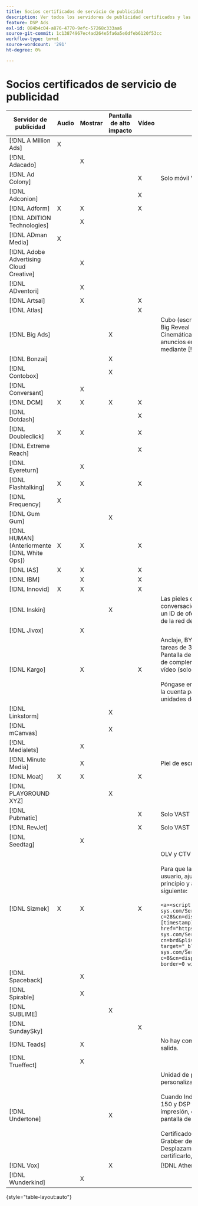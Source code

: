 ```yaml
---
title: Socios certificados de servicio de publicidad
description: Ver todos los servidores de publicidad certificados y las unidades de publicidad.
feature: DSP Ads
exl-id: 084b4c04-a876-4770-9efc-57268c333aa6
source-git-commit: 1c13874967ec4ad264e5fa6a5e0dfeb6120f53cc
workflow-type: tm+mt
source-wordcount: '291'
ht-degree: 0%

---
```


# Socios certificados de servicio de publicidad

| Servidor de publicidad | Audio | Mostrar | Pantalla de alto impacto | Vídeo | Requisitos especiales y notas |
| --- | --- | --- | --- | --- | --- |
| [!DNL A Million Ads] | X |  |  |  |  |
| [!DNL Adacado] |  | X |  |  |  |
| [!DNL Ad Colony] |  |  |  | X | Solo móvil VAST |
| [!DNL Adconion] |  |  |  | X |  |
| [!DNL Adform] | X | X |  | X |  |
| [!DNL ADITION Technologies] |  | X |  |  |  |
| [!DNL ADman Media] | X |  |  |  |  |
| [!DNL Adobe Advertising Cloud Creative] |  | X |  |  |  |
| [!DNL ADventori] |  | X |  |  |  |
| [!DNL Artsai] |  | X |  | X |  |
| [!DNL Atlas] |  |  |  | X |  |
| [!DNL Big Ads] |  |  | X |  | Cubo (escritorio), Cubo (móvil), Tarjetas (escritorio), Big Reveal (escritorio), Cine-Cube (escritorio), Cinemática (escritorio). Configure todos estos tipos de anuncios en DSP como 300 x 250. Solo se certifica mediante [!DNL Magnite DV+]. |
| [!DNL Bonzai] |  |  | X |  |  |
| [!DNL Contobox] |  |  | X |  |  |
| [!DNL Conversant] |  | X |  |  |  |
| [!DNL DCM] | X | X | X | X |  |
| [!DNL Dotdash] |  |  |  | X |  |
| [!DNL Doubleclick] | X | X |  | X |  |
| [!DNL Extreme Reach] |  |  |  | X |  |
| [!DNL Eyereturn] |  | X |  |  |  |
| [!DNL Flashtalking] | X | X |  | X |  |
| [!DNL Frequency] | X |  |  |  |  |
| [!DNL Gum Gum] |  |  | X |  |  |
| [!DNL HUMAN] (Anteriormente [!DNL White Ops]) | X | X |  | X |  |
| [!DNL IAS] | X | X |  | X |  |
| [!DNL IBM] |  | X |  | X |  |
| [!DNL Innovid] | X | X |  | X |  |
| [!DNL Inskin] |  |  | X |  | Las pieles de alto impacto (incluidos los anuncios conversacionales de Cavai) deben suministrarse con un ID de oferta de visualización de 180 x 150 a través de la red de inventario Inskin. |
| [!DNL Jivox] |  | X |  |  |  |
| [!DNL Kargo] |  | X |  | X | Anclaje, BYOC, Pase, Desglose, Desglose y Barra de tareas de 320 x 50; 300x250 Outstream, HighRise; Pantalla de escritorio estándar (no se necesitan los ID de complemento de anuncio específicos); Anclaje de vídeo (solo VAST)</br></br>Póngase en contacto con su [!DNL Adobe] equipo de la cuenta para obtener ayuda sobre la configuración de unidades de publicidad. |
| [!DNL Linkstorm] |  |  | X |  |  |
| [!DNL mCanvas] |  |  | X |  |  |
| [!DNL Medialets] |  | X |  |  |  |
| [!DNL Minute Media] |  | X |  |  | Piel de escritorio (970x250) |
| [!DNL Moat] | X | X |  | X |  |
| [!DNL PLAYGROUND XYZ] |  |  | X |  |  |
| [!DNL Pubmatic] |  |  |  | X | Solo VAST |
| [!DNL RevJet] |  |  |  | X | Solo VAST |
| [!DNL Seedtag] |  | X |  |  |  |
| [!DNL Sizmek] | X | X |  | X | OLV y CTV</br></br>Para que las etiquetas se representen en la interfaz de usuario, ajuste la etiqueta con `<a>` etiquetas (al principio y al final). Consulte la etiqueta de ejemplo siguiente:</br></br>```<a><script src="https://bs.serving-sys.com/Serving/adServer.bs?c=28&cn=display&pli=1074570064&w=900&h=550&ord=[timestamp]&ifrm=-1&z=0"></script> <noscript> <a href="https://bs.serving-sys.com/Serving/adServer.bs?cn=brd&pli=1074570064&Page=&Pos=-602368150" target="_blank"> <img src="https://bs.serving-sys.com/Serving/adServer.bs?c=8&cn=display&pli=1074570064&Page=&Pos=-602368150" border=0 width=900 height=550></a> </noscript><a>``` |
| [!DNL Spaceback] |  | X |  |  |  |
| [!DNL Spirable] |  | X |  |  |  |
| [!DNL SUBLIME] |  |  | X |  |  |
| [!DNL SundaySky] |  |  |  | X |  |
| [!DNL Teads] |  | X |  |  | No hay compatibilidad con VPAID en el inventario de salida. |
| [!DNL Trueffect] |  | X |  |  |  |
| [!DNL Undertone] |  |  | X |  | Unidad de publicidad de Grabber de página personalizada cargada como 180x150 en DSP</br></br>Cuando Index Exchange pasa una subasta de 180 x 150 y DSP ofertas en la subasta y proporciona una impresión, el creativo se expande a un anuncio en pantalla de página completa.</br></br>Certificado inicialmente para las unidades de anuncios Grabber de página, Adhesion ampliable y Desplazamiento de pantalla. Es necesario volver a certificarlo, con pasos marcados para los procesos. |
| [!DNL Vox] |  |  | X |  | [!DNL Athena] unidades de anuncio |
| [!DNL Wunderkind] |  | X |  |  |  |

{style=&quot;table-layout:auto&quot;}
